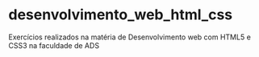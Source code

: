 # desenvolvimento_web_html_css
Exercícios realizados na matéria de Desenvolvimento web com HTML5 e CSS3 na faculdade de ADS
